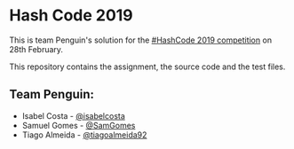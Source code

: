 # Hash Code 2019

This is team Penguin's solution for the [#HashCode 2019 competition](https://hashcode.withgoogle.com/) on 28th February.

This repository contains the assignment, the source code and the test files.

## Team Penguin:
- Isabel Costa - [@isabelcosta](https://github.com/isabelcosta)
- Samuel Gomes - [@SamGomes](https://github.com/SamGomes)
- Tiago Almeida - [@tiagoalmeida92](https://github.com/tiagoalmeida92)
